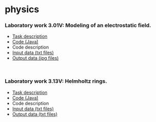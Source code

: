 # physics

<h3>Laboratory work 3.01V: Modeling of an electrostatic field.</h3>
<ul>
  <li><a href = "https://github.com/annchous/physics/blob/master/lab3.01V/lab3.01V.pdf">Task description</a></li>
  <li><a href = "https://github.com/annchous/physics/blob/master/lab3.01V/code/src/Main.java">Code (Java)</a></li>
  <li>Code description</li>
  <li><a href = "https://github.com/annchous/physics/tree/master/lab3.01V/data">Input data (txt files)</a></li>
  <li><a href = "https://github.com/annchous/physics/tree/master/lab3.01V/pics">Output data (jpg files)</a></li>
</ul>
<br>
<h3>Laboratory work 3.13V: Helmholtz rings.</h3>
<ul>
  <li><a href = "">Task description</a></li>
  <li><a href = "">Code (Java)</a></li>
  <li>Code description</li>
  <li><a href = "">Input data (txt files)</a></li>
  <li><a href = "">Output data (txt files)</a></li>
</ul>

